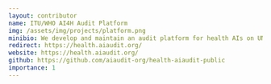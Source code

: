 ```yaml
---
layout: contributor
name: ITU/WHO AI4H Audit Platform
img: /assets/img/projects/platform.png
minibio: We develop and maintain an audit platform for health AIs on UN ITU AWS infrastructure.
redirect: https://health.aiaudit.org/
website: https://health.aiaudit.org/
github: https://github.com/aiaudit-org/health-aiaudit-public
importance: 1
---
```

